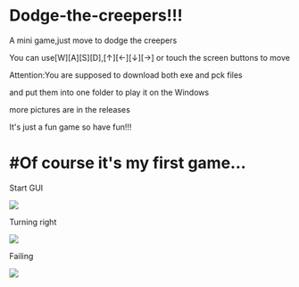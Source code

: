 # Dodge-the-creepers!!!
A mini game,just move to dodge the creepers

You can use[W][A][S][D],[↑][←][↓][→] or touch the screen buttons to move

Attention:You are supposed to download both exe and pck files

and put them into one folder to play it on the Windows

more pictures are in the releases

It's just a fun game so have fun!!!

#Of course it's my first game...
===============================================================================================================================

Start GUI

<a href="https://sm.ms/image/oAxsOuicmgS6nKJ" target="_blank"><img src="https://s2.loli.net/2022/08/03/oAxsOuicmgS6nKJ.png" ></a>

Turning right

<a href="https://sm.ms/image/I478JNyTnAaFUR5" target="_blank"><img src="https://s2.loli.net/2022/08/03/I478JNyTnAaFUR5.png" ></a>

Failing

<a href="https://sm.ms/image/ribTCeop4U5d8fx" target="_blank"><img src="https://s2.loli.net/2022/08/03/ribTCeop4U5d8fx.png" ></a>
